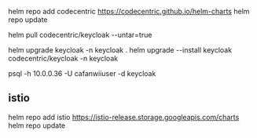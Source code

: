 helm repo add codecentric https://codecentric.github.io/helm-charts
helm repo update


helm pull codecentric/keycloak --untar=true

helm upgrade keycloak -n keycloak .
helm upgrade --install  keycloak codecentric/keycloak -n keycloak

psql -h 10.0.0.36 -U cafanwiiuser -d keycloak

## istio
helm repo add istio https://istio-release.storage.googleapis.com/charts
helm repo update
